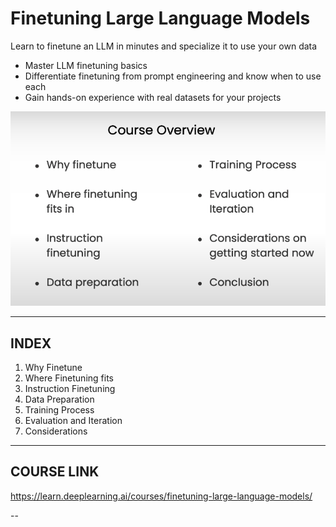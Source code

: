 # Finetuning Large Language Models

Learn to finetune an LLM in minutes and specialize it to use your own data

- Master LLM finetuning basics
- Differentiate finetuning from prompt engineering and know when to use each
- Gain hands-on experience with real datasets for your projects

![CourseOverview](image.png)

---

## INDEX

1. Why Finetune
2. Where Finetuning fits
3. Instruction Finetuning
4. Data Preparation
5. Training Process
6. Evaluation and Iteration
7. Considerations

---

## COURSE LINK

<https://learn.deeplearning.ai/courses/finetuning-large-language-models/>

--
